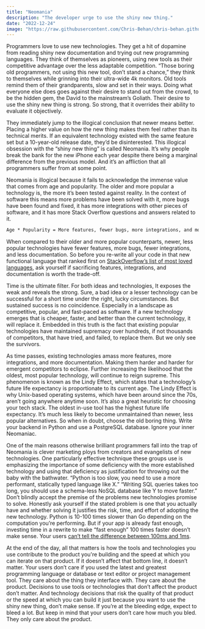 ```yaml
---
title: "Neomania"
description: "The developer urge to use the shiny new thing."
date: "2022-12-24"
image: "https://raw.githubusercontent.com/Chris-Behan/chris-behan.github.io/master/public/images/lensa.jpeg"
---
```

Programmers love to use new technologies. They get a hit of dopamine from reading shiny new documentation and trying out new programming languages. They think of themselves as pioneers, using new tools as their competitive advantage over the less adaptable competition. “Those boring old programmers, not using this new tool, don’t stand a chance,” they think to themselves while grinning into their ultra-wide 4k monitors. Old tools remind them of their grandparents, slow and set in their ways. Doing what everyone else does goes against their desire to stand out from the crowd, to be the hidden gem, the David to the mainstream’s Goliath. Their desire to use the shiny new thing is strong. So strong, that it overrides their ability to evaluate it objectively.

They immediately jump to the illogical conclusion that newer means better. Placing a higher value on how the new thing makes them feel rather than its technical merits. If an equivalent technology existed with the same feature set but a 10-year-old release date, they’d be disinterested. This illogical obsession with the “shiny new thing” is called Neomania. It’s why people break the bank for the new iPhone each year despite there being a marginal difference from the previous model. And it’s an affliction that all programmers suffer from at some point.

Neomania is illogical because it fails to acknowledge the immense value that comes from age and popularity. The older and more popular a technology is, the more it’s been tested against reality. In the context of software this means more problems have been solved with it, more bugs have been found and fixed, it has more integrations with other pieces of software, and it has more Stack Overflow questions and answers related to it.

```md
Age * Popularity = More features, fewer bugs, more integrations, and more documentation
```

When compared to their older and more popular counterparts, newer, less popular technologies have fewer features, more bugs, fewer integrations, and less documentation. So before you re-write all your code in that new functional language that ranked first on [StackOverflow’s list of most loved languages](https://survey.stackoverflow.co/2022/#technology-most-loved-dreaded-and-wanted), ask yourself if sacrificing features, integrations, and documentation is worth the trade-off.

Time is the ultimate filter. For both ideas and technologies, It exposes the weak and reveals the strong. Sure, a bad idea or a lesser technology can be successful for a short time under the right, lucky circumstances. But sustained success is no coincidence. Especially in a landscape as competitive, popular, and fast-paced as software. If a new technology emerges that is cheaper, faster, and better than the current technology, it will replace it. Embedded in this truth is the fact that existing popular technologies have maintained supremacy over hundreds, if not thousands of competitors, that have tried, and failed, to replace them. But we only see the survivors.

As time passes, existing technologies amass more features, more integrations, and more documentation. Making them harder and harder for emergent competitors to eclipse. Further increasing the likelihood that the oldest, most popular technology, will continue to reign supreme. This phenomenon is known as the Lindy Effect, which states that a technology’s future life expectancy is proportionate to its current age. The Lindy Effect is why Unix-based operating systems, which have been around since the 70s, aren’t going anywhere anytime soon. It’s also a great heuristic for choosing your tech stack. The oldest in-use tool has the highest future life expectancy. It’s much less likely to become unmaintained than newer, less popular alternatives. So when in doubt, choose the old boring thing. Write your backend in Python and use a PostgreSQL database. Ignore your inner Neomaniac.

One of the main reasons otherwise brilliant programmers fall into the trap of Neomania is clever marketing ploys from creators and evangelists of new technologies. One particularly effective technique these groups use is emphasizing the importance of some deficiency with the more established technology and using that deficiency as justification for throwing out the baby with the bathwater. “Python is too slow, you need to use a more performant, statically typed language like X.” “Writing SQL queries takes too long, you should use a schema-less NoSQL database like Y to move faster.” Don’t blindly accept the premise of the problems new technologies promise to solve. Honestly ask yourself if the stated problem is one that you actually have and whether solving it justifies the risk, time, and effort of adopting the new technology. Python is 10-100 times slower than Go depending on the computation you’re performing. But if your app is already fast enough, investing time in a rewrite to make “fast enough” 100 times faster doesn’t make sense. Your users [can’t tell the difference between 100ms and 1ms](https://www.nngroup.com/articles/response-times-3-important-limits/).

At the end of the day, all that matters is how the tools and technologies you use contribute to the product you're building and the speed at which you can iterate on that product. If it doesn’t affect that bottom line, it doesn’t matter. Your users don’t care if you used the latest and greatest programming language or database or text editor or project management tool. They care about the thing they interface with. They care about the product. Decisions to use tools or technologies that don’t affect the product don’t matter. And technology decisions that risk the quality of that product or the speed at which you can build it just because you want to use the shiny new thing, don’t make sense. If you’re at the bleeding edge, expect to bleed a lot. But keep in mind that your users don’t care how much you bled. They only care about the product.
